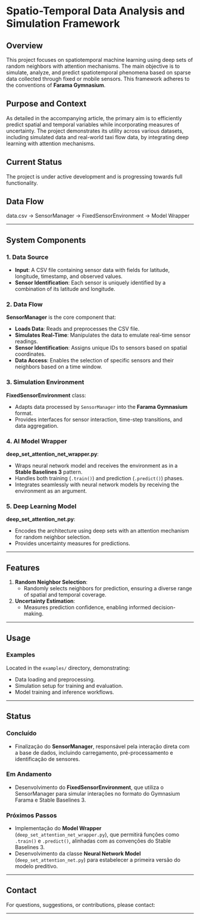 # Spatio-Temporal Data Analysis and Simulation Framework

## Overview
This project focuses on spatiotemporal machine learning using deep sets of random neighbors with attention mechanisms. The main objective is to simulate, analyze, and predict spatiotemporal phenomena based on sparse data collected through fixed or mobile sensors. This framework adheres to the conventions of **Farama Gymnasium**.

## Purpose and Context
As detailed in the accompanying article, the primary aim is to efficiently predict spatial and temporal variables while incorporating measures of uncertainty. The project demonstrates its utility across various datasets, including simulated data and real-world taxi flow data, by integrating deep learning with attention mechanisms.

## Current Status
The project is under active development and is progressing towards full functionality.

## Data Flow
data.csv -> SensorManager -> FixedSensorEnvironment -> Model Wrapper

---

## System Components

### 1. Data Source
- **Input**: A CSV file containing sensor data with fields for latitude, longitude, timestamp, and observed values.
- **Sensor Identification**: Each sensor is uniquely identified by a combination of its latitude and longitude.

### 2. Data Flow
**SensorManager** is the core component that:
- **Loads Data**: Reads and preprocesses the CSV file.
- **Simulates Real-Time**: Manipulates the data to emulate real-time sensor readings.
- **Sensor Identification**: Assigns unique IDs to sensors based on spatial coordinates.
- **Data Access**: Enables the selection of specific sensors and their neighbors based on a time window.

### 3. Simulation Environment
**FixedSensorEnvironment** class:
- Adapts data processed by `SensorManager` into the **Farama Gymnasium** format.
- Provides interfaces for sensor interaction, time-step transitions, and data aggregation.

### 4. AI Model Wrapper
**deep_set_attention_net_wrapper.py**:
- Wraps neural network model and receives the environment as in a **Stable Baselines 3** pattern.
- Handles both training (`.train()`) and prediction (`.predict()`) phases.
- Integrates seamlessly with neural network models by receiving the environment as an argument.

### 5. Deep Learning Model
**deep_set_attention_net.py**:
- Encodes the architecture using deep sets with an attention mechanism for random neighbor selection.
- Provides uncertainty measures for predictions.

---

## Features

1. **Random Neighbor Selection**:
   - Randomly selects neighbors for prediction, ensuring a diverse range of spatial and temporal coverage.
2. **Uncertainty Estimation**:
   - Measures prediction confidence, enabling informed decision-making.


---

## Usage

### Examples
Located in the `examples/` directory, demonstrating:
- Data loading and preprocessing.
- Simulation setup for training and evaluation.
- Model training and inference workflows.

---

## Status

### Concluído
- Finalização do **SensorManager**, responsável pela interação direta com a base de dados, incluindo carregamento, pré-processamento e identificação de sensores.

### Em Andamento
- Desenvolvimento do **FixedSensorEnvironment**, que utiliza o SensorManager para simular interações no formato do Gymnasium Farama e Stable Baselines 3.

### Próximos Passos
- Implementação do **Model Wrapper** (`deep_set_attention_net_wrapper.py`), que permitirá funções como `.train()` e `.predict()`, alinhadas com as convenções do Stable Baselines 3.
- Desenvolvimento da classe **Neural Network Model** (`deep_set_attention_net.py`) para estabelecer a primeira versão do modelo preditivo.

---


## Contact
For questions, suggestions, or contributions, please contact:


---
